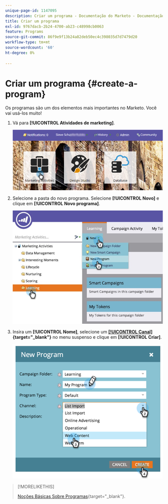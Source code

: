 ```yaml
---
unique-page-id: 1147095
description: Criar um programa - Documentação do Marketo - Documentação do produto
title: Criar um programa
exl-id: 9767dacb-2b24-4700-ab23-c48998cb0063
feature: Programs
source-git-commit: 86f9e9f13b24a82deb50ec4c398035d7d7479d20
workflow-type: tm+mt
source-wordcount: '60'
ht-degree: 0%

---
```


# Criar um programa {#create-a-program}

Os programas são um dos elementos mais importantes no Marketo. Você vai usá-los muito!

1. Vá para **[!UICONTROL Atividades de marketing]**.

   ![](assets/login-marketing-activities.png)

1. Selecione a pasta do novo programa. Selecione **[!UICONTROL Novo]** e clique em **[!UICONTROL Novo programa]**.

   ![](assets/leadlifecycle.jpg)

1. Insira um **[!UICONTROL Nome]**, selecione um **[[!UICONTROL Canal]](/help/marketo/product-docs/administration/tags/create-a-program-channel.md){target="_blank"}** no menu suspenso e clique em **[!UICONTROL Criar]**.

   ![](assets/image2015-2-5-16-3a33-3a23.png)

>[!MORELIKETHIS]
>
>[Noções Básicas Sobre Programas](/help/marketo/product-docs/core-marketo-concepts/programs/creating-programs/understanding-programs.md){target="_blank"}.
